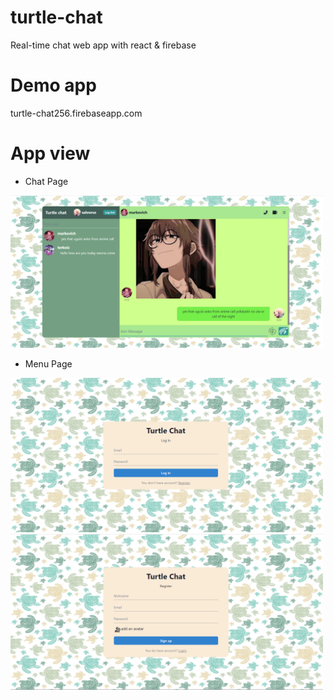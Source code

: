 # turtle-chat
Real-time chat web app with react & firebase

# Demo app
turtle-chat256.firebaseapp.com

# App view

- Chat Page

<img src="https://github.com/terkoizmy/turtle-chat/blob/main/img/home.png" alt="drawing" width="500"/>

- Menu Page

<img src="https://github.com/terkoizmy/turtle-chat/blob/main/img/login.png" alt="drawing" width="500"/>  <img src="https://github.com/terkoizmy/turtle-chat/blob/main/img/register.png" alt="drawing" width="500"/>


